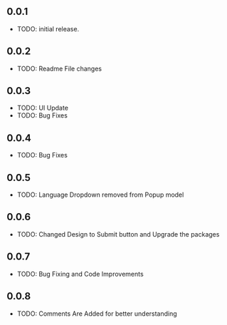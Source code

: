 ## 0.0.1

* TODO: initial release.

## 0.0.2

* TODO: Readme File changes


## 0.0.3

* TODO: UI Update
* TODO: Bug Fixes

## 0.0.4

* TODO: Bug Fixes

## 0.0.5

* TODO: Language Dropdown removed from Popup model

## 0.0.6

* TODO: Changed Design to Submit button and Upgrade the packages

## 0.0.7

* TODO: Bug Fixing and Code Improvements

## 0.0.8

* TODO: Comments Are Added for better understanding
